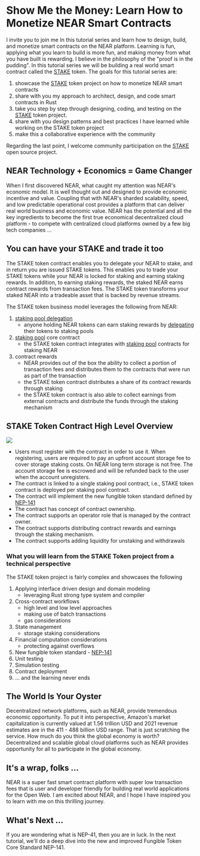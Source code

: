 # Show Me the Money: Learn How to Monetize NEAR Smart Contracts

I invite you to join me In this tutorial series and learn how to design, build, and monetize smart contracts on the NEAR 
platform. Learning is fun, applying what you learn to build is more fun, and making money from what you have built is rewarding. 
I believe in the philosophy of the "proof is in the pudding". In this tutorial series we will be building a real world
smart contract called the [STAKE][1] token. 
The goals for this tutorial series are:
1. showcase the [STAKE][1] token project on how to monetize NEAR smart contracts
2. share with you my approach to architect, design, and code smart contracts in Rust
3. take you step by step through designing, coding, and testing on the [STAKE][1] 
   token project.
4. share with you design patterns and best practices I have learned while working on the STAKE token project
5. make this a collaborative experience with the community

Regarding the last point, I welcome community participation on the [STAKE][1]
open source project.

## NEAR Technology + Economics = Game Changer
When I first discovered NEAR, what caught my attention was NEAR's economic model. It is well thought out and designed to
provide economic incentive and value. Coupling that with NEAR's sharded scalability, speed, and low predictable 
operational cost provides a platform that can deliver real world business and economic value. NEAR has the potential and 
all the key ingredients to become the first true economical decentralized cloud platform - to compete with centralized 
cloud platforms owned by a few big tech companies ...

## You can have your STAKE and trade it too
The STAKE token contract enables you to delegate your NEAR to stake, and in return you are issued STAKE tokens.
This enables you to trade your STAKE tokens while your NEAR is locked for staking and earning staking rewards. In addition,
to earning staking rewards, the staked NEAR earns contract rewards from transaction fees. The STAKE token transforms your 
staked NEAR into a tradeable asset that is backed by revenue streams.

The STAKE token business model leverages the following from NEAR:
1. [staking pool delegation][2]
   - anyone holding NEAR tokens can earn staking rewards by [delegating][3]
     their tokens to staking pools
2. [staking pool][4] core contract
   - the STAKE token contract integrates with [staking pool][4]
     contracts for staking NEAR
3. contract rewards
   - NEAR provides out of the box the ability to collect a portion of transaction fees and distributes them to the contracts
     that were run as part of the transaction
   - the STAKE token contract distributes a share of its contract rewards through staking
   - the STAKE token contract is also able to collect earnings from external contracts and distribute the funds through 
     the staking mechanism
    
## STAKE Token Contract High Level Overview
![][6]
- Users must register with the contract in order to use it. When registering, users are required to pay an upfront account
  storage fee to cover storage staking costs. On NEAR long term storage is not free. The account storage fee is escrowed
  and will be refunded back to the user when the account unregisters.
- The contract is linked to a single staking pool contract, i.e., STAKE token contract is deployed per staking pool contract.
- The contract will implement the new fungible token standard defined by [NEP-141][5]
- The contract has concept of contract ownership.
- The contract supports an operator role that is managed by the contract owner.
- The contract supports distributing contract rewards and earnings through the staking mechanism.
- The contract supports adding liquidity for unstaking and withdrawals
    
### What you will learn from the STAKE Token project from a technical perspective
The STAKE token project is fairly complex and showcases the following
1. Applying interface driven design and domain modeling 
   - leveraging Rust strong type system and compiler 
2. Cross-contract workflows
   - high level and low level approaches
   - making use of batch transactions
   - gas considerations
3. State management
   - storage staking considerations
4. Financial computation considerations
   - protecting against overflows
5. New fungible token standard - [NEP-141][5]
6. Unit testing
7. Simulation testing
8. Contract deployment
9. ... and the learning never ends

## The World Is Your Oyster
Decentralized network platforms, such as NEAR, provide tremendous economic opportunity. To put it into perspective, 
Amazon's market capitalization is currently valued at 1.56 trillion USD and 2021 revenue estimates are in the 411 - 488 
billion USD range. That is just scratching the service. How much do you think the global economy is worth? Decentralized
and scalable global cloud platforms such as NEAR provides opportunity for all to participate in the global economy.

## It's a wrap, folks ...
NEAR is a super fast smart contract platform with super low transaction fees that is user and developer friendly for building
real world applications for the Open Web. I am excited about NEAR, and I hope I have inspired you to learn with me on this 
thrilling journey.

## What's Next ...
If you are wondering what is NEP-41, then you are in luck. In the next tutorial, we'll do a deep dive into the new and
improved Fungible Token Core Standard NEP-141. 

[1]: https://github.com/oysterpack/oysterpack-near-stake-token
[2]: https://docs.near.org/docs/validator/delegation#staking-pool-delegation
[3]: https://docs.near.org/docs/validator/staking-overview#for-delegators
[4]: https://github.com/near/core-contracts/tree/master/staking-pool
[5]: https://github.com/near/NEPs/discussions/146
[6]: ../../../../.gitbook/assets/oysterpack-near-stake-token-overview.png